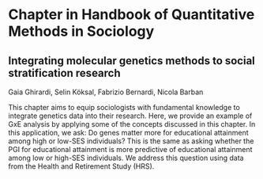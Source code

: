 # Chapter in Handbook of Quantitative Methods in Sociology
## Integrating molecular genetics methods to social stratification research

Gaia Ghirardi, Selin Köksal, Fabrizio Bernardi, Nicola Barban

This chapter aims to equip sociologists with fundamental knowledge to integrate genetics data into their research. Here, we provide an example of GxE analysis by applying some of the concepts discussed in this chapter. In this application, we ask: Do genes matter more for educational attainment among high or low-SES individuals? This is the same as asking whether the PGI for educational attainment is more predictive of educational attainment among low or high-SES individuals. We address this question using data from the Health and Retirement Study (HRS). 
